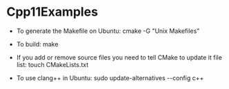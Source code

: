 Cpp11Examples
=============

- To generate the Makefile on Ubuntu:
    cmake -G "Unix Makefiles"

- To build:
    make

- If you add or remove source files you need to tell CMake to update it file list:
    touch CMakeLists.txt

- To use clang++ in Ubuntu:
    sudo update-alternatives --config c++

